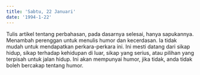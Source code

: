 ```yaml
---
title: 'Sabtu, 22 Januari'
date: '1994-1-22'
---
```

Tulis artikel tentang perbahasan, pada dasarnya selesai, hanya sapukannya. Menambah perenggan untuk menulis humor dan kecerdasan. Ia tidak mudah untuk mendapatkan perkara-perkara ini. Ini mesti datang dari sikap hidup, sikap terhadap kehidupan di luar, sikap yang serius, atau pilihan yang terpisah untuk jalan hidup. Ini akan mempunyai humor, jika tidak, anda tidak boleh bercakap tentang humor.